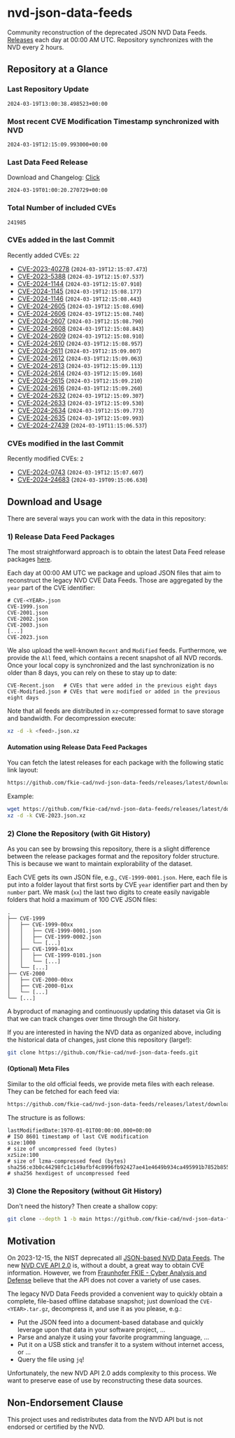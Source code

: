 # nvd-json-data-feeds

Community reconstruction of the deprecated JSON NVD Data Feeds. 
[Releases](https://github.com/fkie-cad/nvd-json-data-feeds/releases/latest) each day at 00:00 AM UTC.
Repository synchronizes with the NVD every 2 hours.

## Repository at a Glance

### Last Repository Update

```plain
2024-03-19T13:00:38.498523+00:00
```

### Most recent CVE Modification Timestamp synchronized with NVD

```plain
2024-03-19T12:15:09.993000+00:00
```

### Last Data Feed Release

Download and Changelog: [Click](https://github.com/fkie-cad/nvd-json-data-feeds/releases/latest)

```plain
2024-03-19T01:00:20.270729+00:00
```

### Total Number of included CVEs

```plain
241985
```

### CVEs added in the last Commit

Recently added CVEs: `22`

* [CVE-2023-40278](CVE-2023/CVE-2023-402xx/CVE-2023-40278.json) (`2024-03-19T12:15:07.473`)
* [CVE-2023-5388](CVE-2023/CVE-2023-53xx/CVE-2023-5388.json) (`2024-03-19T12:15:07.537`)
* [CVE-2024-1144](CVE-2024/CVE-2024-11xx/CVE-2024-1144.json) (`2024-03-19T12:15:07.910`)
* [CVE-2024-1145](CVE-2024/CVE-2024-11xx/CVE-2024-1145.json) (`2024-03-19T12:15:08.177`)
* [CVE-2024-1146](CVE-2024/CVE-2024-11xx/CVE-2024-1146.json) (`2024-03-19T12:15:08.443`)
* [CVE-2024-2605](CVE-2024/CVE-2024-26xx/CVE-2024-2605.json) (`2024-03-19T12:15:08.690`)
* [CVE-2024-2606](CVE-2024/CVE-2024-26xx/CVE-2024-2606.json) (`2024-03-19T12:15:08.740`)
* [CVE-2024-2607](CVE-2024/CVE-2024-26xx/CVE-2024-2607.json) (`2024-03-19T12:15:08.790`)
* [CVE-2024-2608](CVE-2024/CVE-2024-26xx/CVE-2024-2608.json) (`2024-03-19T12:15:08.843`)
* [CVE-2024-2609](CVE-2024/CVE-2024-26xx/CVE-2024-2609.json) (`2024-03-19T12:15:08.910`)
* [CVE-2024-2610](CVE-2024/CVE-2024-26xx/CVE-2024-2610.json) (`2024-03-19T12:15:08.957`)
* [CVE-2024-2611](CVE-2024/CVE-2024-26xx/CVE-2024-2611.json) (`2024-03-19T12:15:09.007`)
* [CVE-2024-2612](CVE-2024/CVE-2024-26xx/CVE-2024-2612.json) (`2024-03-19T12:15:09.063`)
* [CVE-2024-2613](CVE-2024/CVE-2024-26xx/CVE-2024-2613.json) (`2024-03-19T12:15:09.113`)
* [CVE-2024-2614](CVE-2024/CVE-2024-26xx/CVE-2024-2614.json) (`2024-03-19T12:15:09.160`)
* [CVE-2024-2615](CVE-2024/CVE-2024-26xx/CVE-2024-2615.json) (`2024-03-19T12:15:09.210`)
* [CVE-2024-2616](CVE-2024/CVE-2024-26xx/CVE-2024-2616.json) (`2024-03-19T12:15:09.260`)
* [CVE-2024-2632](CVE-2024/CVE-2024-26xx/CVE-2024-2632.json) (`2024-03-19T12:15:09.307`)
* [CVE-2024-2633](CVE-2024/CVE-2024-26xx/CVE-2024-2633.json) (`2024-03-19T12:15:09.530`)
* [CVE-2024-2634](CVE-2024/CVE-2024-26xx/CVE-2024-2634.json) (`2024-03-19T12:15:09.773`)
* [CVE-2024-2635](CVE-2024/CVE-2024-26xx/CVE-2024-2635.json) (`2024-03-19T12:15:09.993`)
* [CVE-2024-27439](CVE-2024/CVE-2024-274xx/CVE-2024-27439.json) (`2024-03-19T11:15:06.537`)


### CVEs modified in the last Commit

Recently modified CVEs: `2`

* [CVE-2024-0743](CVE-2024/CVE-2024-07xx/CVE-2024-0743.json) (`2024-03-19T12:15:07.607`)
* [CVE-2024-24683](CVE-2024/CVE-2024-246xx/CVE-2024-24683.json) (`2024-03-19T09:15:06.630`)


## Download and Usage

There are several ways you can work with the data in this repository:

### 1) Release Data Feed Packages

The most straightforward approach is to obtain the latest Data Feed release packages [here](https://github.com/fkie-cad/nvd-json-data-feeds/releases/latest).

Each day at 00:00 AM UTC we package and upload JSON files that aim to reconstruct the legacy NVD CVE Data Feeds.
Those are aggregated by the `year` part of the CVE identifier:

```
# CVE-<YEAR>.json
CVE-1999.json
CVE-2001.json
CVE-2002.json
CVE-2003.json
[...]
CVE-2023.json
```

We also upload the well-known `Recent` and `Modified` feeds.
Furthermore, we provide the `All` feed, which contains a recent snapshot of all NVD records.
Once your local copy is synchronized and the last synchronization is no older than 8 days, you can rely on these to stay up to date:

```plain
CVE-Recent.json   # CVEs that were added in the previous eight days
CVE-Modified.json # CVEs that were modified or added in the previous eight days
```

Note that all feeds are distributed in `xz`-compressed format to save storage and bandwidth.
For decompression execute:

```sh
xz -d -k <feed>.json.xz
```


#### Automation using Release Data Feed Packages

You can fetch the latest releases for each package with the following static link layout:

```sh
https://github.com/fkie-cad/nvd-json-data-feeds/releases/latest/download/CVE-<YEAR>.json.xz
```

Example:

```sh
wget https://github.com/fkie-cad/nvd-json-data-feeds/releases/latest/download/CVE-2023.json.xz
xz -d -k CVE-2023.json.xz
```



### 2) Clone the Repository (with Git History)

As you can see by browsing this repository, there is a slight difference between the release packages format and the repository folder structure.
This is because we want to maintain explorability of the dataset.

Each CVE gets its own JSON file, e.g., `CVE-1999-0001.json`.
Here, each file is put into a folder layout that first sorts by CVE `year` identifier part and then by `number` part.
We mask (`xx`) the last two digits to create easily navigable folders that hold a maximum of 100 CVE JSON files:

```plain
.
├── CVE-1999
│   ├── CVE-1999-00xx
│   │   ├── CVE-1999-0001.json
│   │   ├── CVE-1999-0002.json
│   │   └── [...]
│   ├── CVE-1999-01xx
│   │   ├── CVE-1999-0101.json
│   │   └── [...]
│   └── [...]
├── CVE-2000
│   ├── CVE-2000-00xx
│   ├── CVE-2000-01xx
│   └── [...]
└── [...]
```

A byproduct of managing and continuously updating this dataset via Git is that we can track changes over time through the Git history.

If you are interested in having the NVD data as organized above, including the historical data of changes, just clone this repository (large!):

```sh
git clone https://github.com/fkie-cad/nvd-json-data-feeds.git
```

#### (Optional) Meta Files

Similar to the old official feeds, we provide meta files with each release. They can be fetched for each feed via:

```sh
https://github.com/fkie-cad/nvd-json-data-feeds/releases/latest/download/CVE-<YEAR>.meta
```

The structure is as follows:

```plain
lastModifiedDate:1970-01-01T00:00:00.000+00:00                          # ISO 8601 timestamp of last CVE modification
size:1000                                                               # size of uncompressed feed (bytes)
xzSize:100                                                              # size of lzma-compressed feed (bytes)
sha256:e3b0c44298fc1c149afbf4c8996fb92427ae41e4649b934ca495991b7852b855 # sha256 hexdigest of uncompressed feed
```


### 3) Clone the Repository (without Git History)

Don't need the history? Then create a shallow copy:

```sh
git clone --depth 1 -b main https://github.com/fkie-cad/nvd-json-data-feeds.git
```

## Motivation

On 2023-12-15, the NIST deprecated all [JSON-based NVD Data Feeds](https://nvd.nist.gov/vuln/data-feeds#divRetirementBanner-1).
The new [NVD CVE API 2.0](https://nvd.nist.gov/developers/vulnerabilities) is, without a doubt, a great way to obtain CVE information.
However, we from [Fraunhofer FKIE - Cyber Analysis and Defense](https://www.fkie.fraunhofer.de/en/departments/cad.html) believe that the API does not cover a variety of use cases.

The legacy NVD Data Feeds provided a convenient way to quickly obtain a complete, file-based offline database snapshot; just download the `CVE-<YEAR>.tar.gz`, decompress it, and use it as you please, e.g.:

* Put the JSON feed into a document-based database and quickly leverage upon that data in your software project, ...
* Parse and analyze it using your favorite programming language, ...
* Put it on a USB stick and transfer it to a system without internet access, or ...
* Query the file using `jq`!

Unfortunately, the new NVD API 2.0 adds complexity to this process.
We want to preserve ease of use by reconstructing these data sources.

## Non-Endorsement Clause

This project uses and redistributes data from the NVD API but is not endorsed or certified by the NVD.